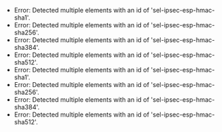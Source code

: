 * Error: Detected multiple elements with an id of 'sel-ipsec-esp-hmac-sha1'.
* Error: Detected multiple elements with an id of 'sel-ipsec-esp-hmac-sha256'.
* Error: Detected multiple elements with an id of 'sel-ipsec-esp-hmac-sha384'.
* Error: Detected multiple elements with an id of 'sel-ipsec-esp-hmac-sha512'.
* Error: Detected multiple elements with an id of 'sel-ipsec-esp-hmac-sha1'.
* Error: Detected multiple elements with an id of 'sel-ipsec-esp-hmac-sha256'.
* Error: Detected multiple elements with an id of 'sel-ipsec-esp-hmac-sha384'.
* Error: Detected multiple elements with an id of 'sel-ipsec-esp-hmac-sha512'.
